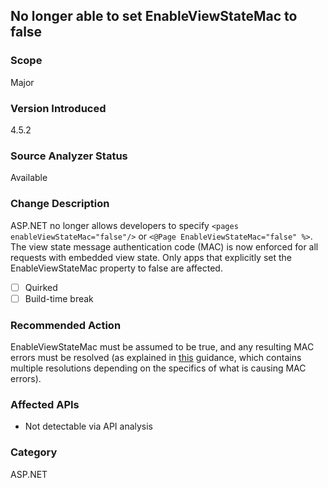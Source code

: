 ## No longer able to set EnableViewStateMac to false

### Scope
Major

### Version Introduced
4.5.2

### Source Analyzer Status
Available

### Change Description
ASP.NET no longer allows developers to specify `<pages enableViewStateMac="false"/>` or `<@Page EnableViewStateMac="false" %>`. The view state message authentication code (MAC) is now enforced for all requests with embedded view state. Only apps that explicitly set the EnableViewStateMac property to false are affected.

- [ ] Quirked
- [ ] Build-time break

### Recommended Action
EnableViewStateMac must be assumed to be true, and any resulting MAC errors must be resolved (as explained in [this](https://support.microsoft.com/en-us/kb/2915218) guidance, which contains multiple resolutions depending on the specifics of what is causing MAC errors).

### Affected APIs
* Not detectable via API analysis

### Category
ASP.NET

<!-- breaking change id: 14 -->
